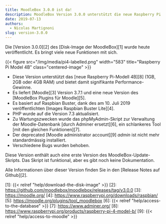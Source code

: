 ```yaml
---
title: MoodleBox 3.0.0 ist da!
description: MoodleBox Version 3.0.0 unterstützt die neue Raspberry Pi 4B. Es basiert auf Raspbian Buster und bietet Moodle 3.7.1.
date: 2019-07-13
authors:
  - Nicolas Martignoni
slug: version-3.0.0
---
```


Die [Version 3.0.0][2] des [Disk-Image der MoodleBox][1] wurde heute veröffentlicht. Es bringt viele neue Funktionen mit sich.

{{< figure src="/img/media/pi4-labelled.png" width="583" title="Raspberry Pi Model 4B" class="centered-image" >}}

  - Diese Version unterstützt das [neue Raspberry Pi-Modell 4B][8] (1GB, 2GB oder 4GB RAM) und bietet damit signifikante Performance-Gewinne.
  - Es liefert [Moodle][3] Version 3.7.1 und eine neue Version des [MoodleBox Plugins für Moodle][5].
  - Es basiert auf Raspbian Buster, dank des am 10. Juli 2019 veröffentlichten [Images Raspbian Buster Lite][4].
  - PHP wurde auf die Version 7.3 aktualisiert.
  - Zu Wartungszwecken wurde das phpMyAdmin-Skript zur Verwaltung der Moodle-Datenbank [durch Adminer ersetzt][6], ein schlankeres Tool [mit den gleichen Funktionen][7].
  - Der deprecated [Moodle administrator account][9] _admin_ ist nicht mehr standardmässig installiert.
  - Verschiedene Bugs wurden behoben.

Diese Version enthält auch eine erste Version des MoodleBox-Update-Skripts. Das Skript ist funktional, aber es gibt noch keine Dokumentation.

Alle Informationen über dieser Version finden Sie in den [Release Notes auf Github][2].

 [1]: {{< relref "help/download-the-disk-image" >}}
 [2]: https://github.com/moodlebox/moodlebox/releases/tag/v3.0.0
 [3]: https://moodle.org/
 [4]: https://www.raspberrypi.org/downloads/raspbian/
 [5]: https://moodle.org/plugins/tool_moodlebox
 [6]: {{< relref "help/access-to-the-database" >}}
 [7]: https://www.adminer.org/
 [8]: https://www.raspberrypi.org/products/raspberry-pi-4-model-b/
 [9]: {{< relref "help/access-to-moodle" >}}
